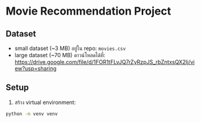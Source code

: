 # Movie Recommendation Project

## Dataset

- small dataset (~3 MB) อยู่ใน repo: `movies.csv`
- large dataset (~70 MB) ดาวน์โหลดได้ที่: https://drive.google.com/file/d/1FOR1tFLvJQ7rZyRzpJS_rbZntxsQX2Ij/view?usp=sharing

## Setup

1. สร้าง virtual environment:
```bash
python -m venv venv
